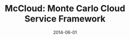 ---
title: "McCloud: Monte Carlo Cloud Service Framework"
logo: "McCloud.png"
description: " This is a Monte Carlo-based cloud computing framework designed to provide a scalable and flexible implementation of Monte Carlo simulations. Developed for scientific and engineering applications, it leverages Microsoft Azure for distributed computation, enabling large-scale probabilistic modeling and uncertainty quantification."
date: 2014-06-01
website: "https://americocunhajr.github.io/McCloud"
github: "https://github.com/americocunhajr/McCloud"
docs: 
download: "https://github.com/americocunhajr/McCloud/zipball/main"
layout: none
collection: software
---